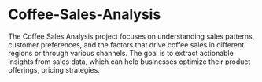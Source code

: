 # Coffee-Sales-Analysis
The Coffee Sales Analysis project focuses on understanding sales patterns, customer preferences, and the factors that drive coffee sales in different regions or through various channels. The goal is to extract actionable insights from sales data, which can help businesses optimize their product offerings, pricing strategies.
